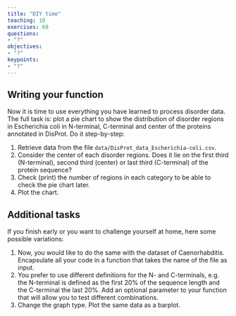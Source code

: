 ```yaml
---
title: "DIY time"
teaching: 10
exercises: 60
questions:
- "?"
objectives:
- "?"
keypoints:
- "?"
---
```


## Writing your function
Now it is time to use everything you have learned to process disorder data. 
The full task is: plot a pie chart to show the distribution of disorder regions
in Escherichia coli in N-terminal, C-terminal and center of the proteins annotated
in DisProt. 
Do it step-by-step:
1. Retrieve data from the file `data/DisProt_data_Escherichia-coli.csv`.
2. Consider the center of each disorder regions. Does it lie on the first third 
(N-terminal), second third (center) or last third (C-terminal) of the protein 
sequence?
3. Check (print) the number of regions in each category to be able to check the 
pie chart later.
4. Plot the chart. 

## Additional tasks
If you finish early or you want to challenge yourself at home, here some possible 
variations:
1. Now, you would like to do the same with the dataset of Caenorhabditis. Encapsulate
all your code in a function that takes the name of the file as input.
2. You prefer to use different definitions for the N- and C-terminals, e.g. the 
N-terminal is defined as the first 20% of the sequence length and the C-terminal the 
last 20%. Add an optional parameter to your function that will allow you to test
different combinations.
3. Change the graph type. Plot the same data as a barplot.


